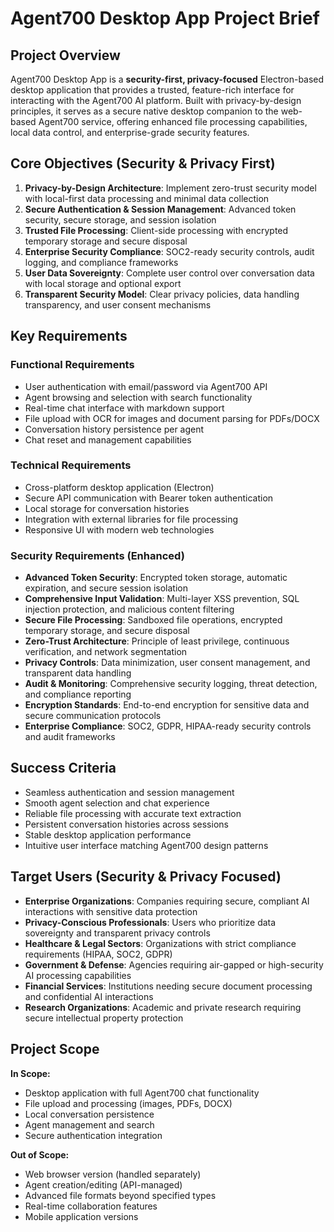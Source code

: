 # Agent700 Desktop App Project Brief

## Project Overview
Agent700 Desktop App is a **security-first, privacy-focused** Electron-based desktop application that provides a trusted, feature-rich interface for interacting with the Agent700 AI platform. Built with privacy-by-design principles, it serves as a secure native desktop companion to the web-based Agent700 service, offering enhanced file processing capabilities, local data control, and enterprise-grade security features.

## Core Objectives (Security & Privacy First)
1. **Privacy-by-Design Architecture**: Implement zero-trust security model with local-first data processing and minimal data collection
2. **Secure Authentication & Session Management**: Advanced token security, secure storage, and session isolation
3. **Trusted File Processing**: Client-side processing with encrypted temporary storage and secure disposal
4. **Enterprise Security Compliance**: SOC2-ready security controls, audit logging, and compliance frameworks
5. **User Data Sovereignty**: Complete user control over conversation data with local storage and optional export
6. **Transparent Security Model**: Clear privacy policies, data handling transparency, and user consent mechanisms

## Key Requirements

### Functional Requirements
- User authentication with email/password via Agent700 API
- Agent browsing and selection with search functionality
- Real-time chat interface with markdown support
- File upload with OCR for images and document parsing for PDFs/DOCX
- Conversation history persistence per agent
- Chat reset and management capabilities

### Technical Requirements
- Cross-platform desktop application (Electron)
- Secure API communication with Bearer token authentication
- Local storage for conversation histories
- Integration with external libraries for file processing
- Responsive UI with modern web technologies

### Security Requirements (Enhanced)
- **Advanced Token Security**: Encrypted token storage, automatic expiration, and secure session isolation
- **Comprehensive Input Validation**: Multi-layer XSS prevention, SQL injection protection, and malicious content filtering
- **Secure File Processing**: Sandboxed file operations, encrypted temporary storage, and secure disposal
- **Zero-Trust Architecture**: Principle of least privilege, continuous verification, and network segmentation
- **Privacy Controls**: Data minimization, user consent management, and transparent data handling
- **Audit & Monitoring**: Comprehensive security logging, threat detection, and compliance reporting
- **Encryption Standards**: End-to-end encryption for sensitive data and secure communication protocols
- **Enterprise Compliance**: SOC2, GDPR, HIPAA-ready security controls and audit frameworks

## Success Criteria
- Seamless authentication and session management
- Smooth agent selection and chat experience
- Reliable file processing with accurate text extraction
- Persistent conversation histories across sessions
- Stable desktop application performance
- Intuitive user interface matching Agent700 design patterns

## Target Users (Security & Privacy Focused)
- **Enterprise Organizations**: Companies requiring secure, compliant AI interactions with sensitive data protection
- **Privacy-Conscious Professionals**: Users who prioritize data sovereignty and transparent privacy controls
- **Healthcare & Legal Sectors**: Organizations with strict compliance requirements (HIPAA, SOC2, GDPR)
- **Government & Defense**: Agencies requiring air-gapped or high-security AI processing capabilities
- **Financial Services**: Institutions needing secure document processing and confidential AI interactions
- **Research Organizations**: Academic and private research requiring secure intellectual property protection

## Project Scope
**In Scope:**
- Desktop application with full Agent700 chat functionality
- File upload and processing (images, PDFs, DOCX)
- Local conversation persistence
- Agent management and search
- Secure authentication integration

**Out of Scope:**
- Web browser version (handled separately)
- Agent creation/editing (API-managed)
- Advanced file formats beyond specified types
- Real-time collaboration features
- Mobile application versions
